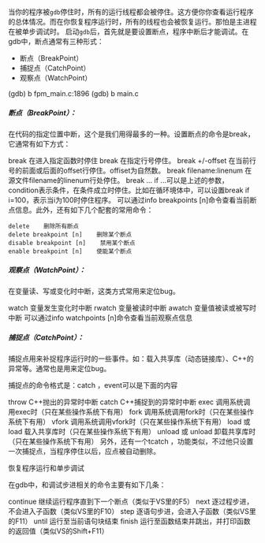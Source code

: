 ## 

当你的程序被`gdb`停住时，所有的运行线程都会被停住。这方便你你查看运行程序的总体情况。而在你恢复程序运行时，所有的线程也会被恢复运行。那怕是主进程在被单步调试时。
启动`gdb`后，首先就是要设置断点，程序中断后才能调试。在gdb中，断点通常有三种形式：

 - 断点（BreakPoint）
 - 捕捉点（CatchPoint）
 - 观察点（WatchPoint）

(gdb) b fpm_main.c:1896
(gdb) b main.c

##### 断点（BreakPoint）：

在代码的指定位置中断，这个是我们用得最多的一种。设置断点的命令是break，它通常有如下方式：

break <function>    在进入指定函数时停住
break <linenum>    在指定行号停住。
break +/-offset    在当前行号的前面或后面的offset行停住。offiset为自然数。
break filename:linenum    在源文件filename的linenum行处停住。
break ... if <condition>    ...可以是上述的参数，condition表示条件，在条件成立时停住。比如在循环境体中，可以设置break if i=100，表示当i为100时停住程序。
可以通过info breakpoints [n]命令查看当前断点信息。此外，还有如下几个配套的常用命令：

    delete    删除所有断点
    delete breakpoint [n]    删除某个断点
    disable breakpoint [n]    禁用某个断点
    enable breakpoint [n]    使能某个断点

##### 观察点（WatchPoint）：

在变量读、写或变化时中断，这类方式常用来定位bug。

watch <expr>    变量发生变化时中断
rwatch <expr>    变量被读时中断
awatch <expr>     变量值被读或被写时中断
可以通过info watchpoints [n]命令查看当前观察点信息

##### 捕捉点（CatchPoint）：

捕捉点用来补捉程序运行时的一些事件。如：载入共享库（动态链接库）、C++的异常等。通常也是用来定位bug。

捕捉点的命令格式是：catch <event>，event可以是下面的内容

throw     C++抛出的异常时中断
catch     C++捕捉到的异常时中断
exec    调用系统调用exec时（只在某些操作系统下有用）
fork    调用系统调用fork时（只在某些操作系统下有用）
vfork    调用系统调用vfork时（只在某些操作系统下有用）
load 或 load <libname>     载入共享库时（只在某些操作系统下有用）
unload 或 unload <libname>    卸载共享库时（只在某些操作系统下有用）
另外，还有一个tcatch <event>，功能类似，不过他只设置一次捕捉点，当程序停住以后，应点被自动删除。



恢复程序运行和单步调试

在gdb中，和调试步进相关的命令主要有如下几条：

continue    继续运行程序直到下一个断点（类似于VS里的F5）
next        逐过程步进，不会进入子函数（类似VS里的F10）
step        逐语句步进，会进入子函数（类似VS里的F11）
until        运行至当前语句块结束
finish    运行至函数结束并跳出，并打印函数的返回值（类似VS的Shift+F11）
